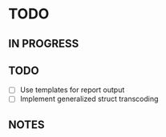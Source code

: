# TODO

## IN PROGRESS

## TODO

- [ ] Use templates for report output
- [ ] Implement generalized struct transcoding

## NOTES
